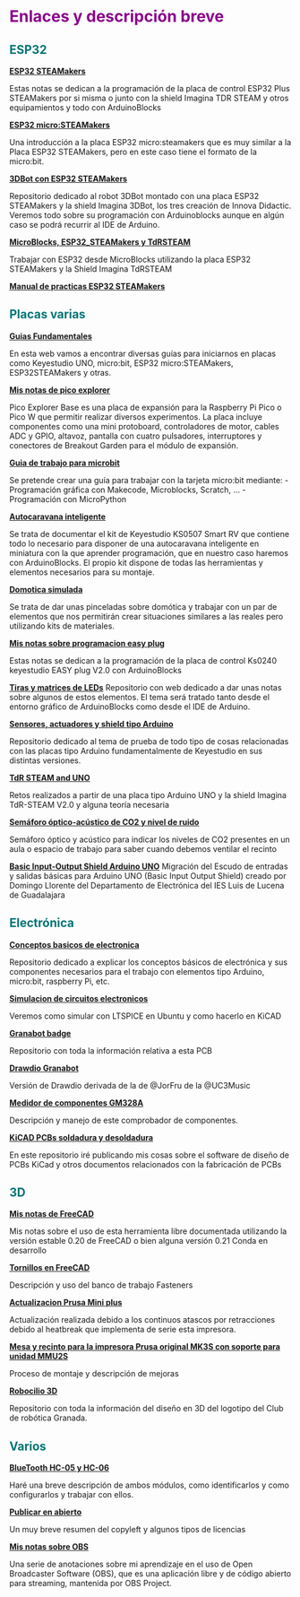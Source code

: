 # <FONT COLOR=#8B008B>Enlaces y descripción breve</font>

## <FONT COLOR=#007575>**ESP32**</font>

[**ESP32 STEAMakers**](https://fgcoca.github.io/ESP32-STEAMakers/)

Estas notas se dedican a la programación de la placa de control ESP32 Plus STEAMakers por si misma o junto con la shield Imagina TDR STEAM y otros equipamientos y todo con ArduinoBlocks

[**ESP32 micro:STEAMakers**](https://fgcoca.github.io/ESP32-micro-STEAMakers/)

Una introducción a la placa ESP32 micro:steamakers que es muy similar a la Placa ESP32 STEAMakers, pero en este caso tiene el formato de la micro:bit.

[**3DBot con ESP32 STEAMakers**](https://fgcoca.github.io/3DBot-con-ESP32-STEAMakers/)

Repositorio dedicado al robot 3DBot montado con una placa ESP32 STEAMakers y la shield Imagina 3DBot, los tres creación de Innova Didactic. Veremos todo sobre su programación con Arduinoblocks aunque en algún caso se podrá recurrir al IDE de Arduino.

[**MicroBlocks, ESP32_STEAMakers y TdRSTEAM**](https://fgcoca.github.io/MicroBlocks-ESP32_STEAMakers-TdRSTEAM/)

Trabajar con ESP32 desde MicroBlocks utilizando la placa ESP32 STEAMakers y la Shield Imagina TdRSTEAM

[**Manual de practicas ESP32 STEAMakers**](https://github.com/fgcoca/manual_de_practicas_esp32_steamakers/blob/main/README.md)

## <FONT COLOR=#007575>**Placas varias**</font>

[**Guias Fundamentales**](https://fgcoca.github.io/GuiasFundamentales/)

En esta web vamos a encontrar diversas guías para iniciarnos en placas como Keyestudio UNO, micro:bit, ESP32 micro:STEAMakers, ESP32STEAMakers y otras.

[**Mis notas de pico explorer**](https://fgcoca.github.io/Mis-notas-de-pico-explorer/)

Pico Explorer Base es una placa de expansión para la Raspberry Pi Pico o Pico W que permitir realizar diversos experimentos. La placa incluye componentes como una mini protoboard, controladores de motor, cables ADC y GPIO, altavoz, pantalla con cuatro pulsadores, interruptores y conectores de Breakout Garden para el módulo de expansión.

[**Guia de trabajo para microbit**](https://fgcoca.github.io/Guia-de-trabajo-para-microbit/)

Se pretende crear una guía para trabajar con la tarjeta micro:bit mediante: - Programación gráfica con Makecode, Microblocks, Scratch, ... - Programación con MicroPython

[**Autocaravana inteligente**](https://fgcoca.github.io/Autocaravana-inteligente/)

Se trata de documentar el kit de Keyestudio KS0507 Smart RV que contiene todo lo necesario para disponer de una autocaravana inteligente en miniatura con la que aprender programación, que en nuestro caso haremos con ArduinoBlocks. El propio kit dispone de todas las herramientas y elementos necesarios para su montaje.

[**Domotica simulada**](https://fgcoca.github.io/domotica-simulada/)

Se trata de dar unas pinceladas sobre domótica y trabajar con un par de elementos que nos permitirán crear situaciones similares a las reales pero utilizando kits de materiales.

[**Mis notas sobre programacion easy plug**](https://fgcoca.github.io/Mis-notas-sobre-programacion-easy-plug/)

Estas notas se dedican a la programación de la placa de control Ks0240 keyestudio EASY plug V2.0 con ArduinoBlocks

[**Tiras y matrices de LEDs**](https://fgcoca.github.io/tiras-y-matrices-de-LEDs/)
Repositorio con web dedicado a dar unas notas sobre algunos de estos elementos. El tema será tratado tanto desde el entorno gráfico de ArduinoBlocks como desde el IDE de Arduino.

[**Sensores, actuadores y shield tipo Arduino**](https://fgcoca.github.io/Sensores-actuadores-y-shield-tipo-Arduino/)

Repositorio dedicado al tema de prueba de todo tipo de cosas relacionadas con las placas tipo Arduino fundamentalmente de Keyestudio en sus distintas versiones.

[**TdR STEAM and UNO**](https://fgcoca.github.io/TdR-STEAM-and_UNO/)

Retos realizados a partir de una placa tipo Arduino UNO y la shield Imagina TdR-STEAM V2.0 y alguna teoría necesaria

[**Semáforo óptico-acústico de CO2 y nivel de ruido**](https://clubroboticagranada.github.io/semaforo-optico-acustico-CO2/)

Semáforo óptico y acústico para indicar los niveles de CO2 presentes en un aula o espacio de trabajo para saber cuando debemos ventilar el recinto

[**Basic Input-Output Shield Arduino UNO**](https://github.com/fgcoca/Basic-Input-Output-Shield-Arduino-UNO)
Migración del Escudo de entradas y salidas básicas para Arduino UNO (Basic Input Output Shield) creado por Domingo Llorente del Departamento de Electrónica del IES Luis de Lucena de Guadalajara

## <FONT COLOR=#007575>**Electrónica**</font>

[**Conceptos basicos de electronica**](https://fgcoca.github.io/Conceptos-basicos-electronica/)

Repositorio dedicado a explicar los conceptos básicos de electrónica y sus componentes necesarios para el trabajo con elementos tipo Arduino, micro:bit, raspberry Pi, etc.

[**Simulacion de circuitos electronicos**](https://fgcoca.github.io/Simulacion-de-circuitos-electronicos/)

Veremos como simular con LTSPICE en Ubuntu y como hacerlo en KiCAD

[**Granabot badge**](https://github.com/fgcoca/Granabot-badge)

Repositorio con toda la información relativa a esta PCB

[**Drawdio Granabot**](https://github.com/fgcoca/Drawdio-Granabot)

Versión de Drawdio derivada de la de @JorFru de la @UC3Music

[**Medidor de componentes GM328A**](https://github.com/fgcoca/Medidor-componentes-GM328A/wiki)

Descripción y manejo de este comprobador de componentes.

[**KiCAD PCBs soldadura y desoldadura**](https://github.com/fgcoca/KiCAD-PCBs-soldadura-desoldadura)

En este repositorio iré publicando mis cosas sobre el software de diseño de PCBs KiCad y otros documentos relacionados con la fabricación de PCBs

## <FONT COLOR=#007575>**3D**</font>

[**Mis notas de FreeCAD**](https://fgcoca.github.io/Mis-notas-de-FreeCAD/)

Mis notas sobre el uso de esta herramienta libre documentada utilizando la versión estable 0.20 de FreeCAD o bien alguna versión 0.21 Conda en desarrollo

[**Tornillos en FreeCAD**](https://fgcoca.github.io/Tornillos-en-FreeCAD/)

Descripción y uso del banco de trabajo Fasteners

[**Actualizacion Prusa Mini plus**](https://fgcoca.github.io/Actualizacion-Prusa-Mini-plus/)

Actualización realizada debido a los continuos atascos por retracciones debido al heatbreak que implementa de serie esta impresora.

[**Mesa y recinto para la impresora Prusa original MK3S con soporte para unidad MMU2S**](https://github.com/fgcoca/Mesa-y-recinto-para-la-impresora-Prusa-original-MK3S-con-soporte-para-unidad-MMU2S/wiki)

Proceso de montaje y descripción de mejoras

[**Robocilio 3D**](https://github.com/fgcoca/Robocilio-3D)

Repositorio con toda la información del diseño en 3D del logotipo del Club de robótica Granada.

## <FONT COLOR=#007575>**Varios**</font>

[**BlueTooth HC-05 y HC-06**](https://fgcoca.github.io/BlueTooth-HC-05-y-HC-06/)

Haré una breve descripción de ambos módulos, como identificarlos y como configurarlos y trabajar con ellos.

[**Publicar en abierto**](https://htmlpreview.github.io/?https://github.com/fgcoca/Publicar-en-abierto/blob/main/Publicar_en_abierto/index.html)

Un muy breve resumen del copyleft y algunos tipos de licencias

[**Mis notas sobre OBS**](https://fgcoca.github.io/Mis-notas-sobre-OBS/)

Una serie de anotaciones sobre mi aprendizaje en el uso de Open Broadcaster Software (OBS), que es una aplicación libre y de código abierto para streaming, mantenida por OBS Project.
